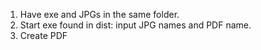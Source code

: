1. Have exe and JPGs in the same folder.
2. Start exe found in dist: input JPG names and PDF name.
3. Create PDF